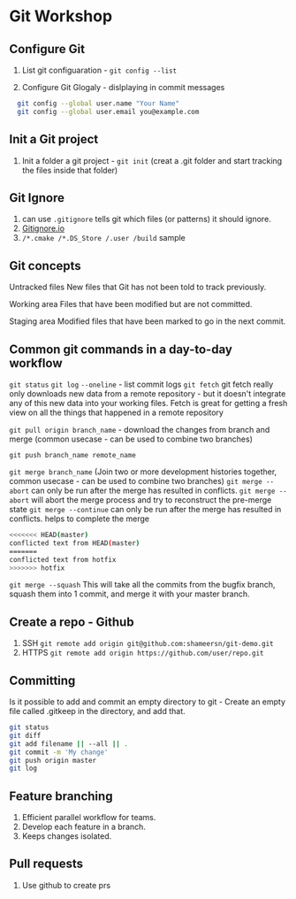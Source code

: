 # Git Workshop

## Configure Git

1. List git configuaration - `git config --list`

2. Configure Git Glogaly - dislplaying in commit messages

```bash
  git config --global user.name "Your Name"
  git config --global user.email you@example.com
```

## Init a Git project

1. Init a folder a git project - `git init` (creat a .git folder and start tracking the files inside that folder)

## Git Ignore

1. can use `.gitignore` tells git which files (or patterns) it should ignore.
2. [Gitignore.io](https://gitignore.io/)
3. `/*.cmake /*.DS_Store /.user /build` sample

## Git concepts

Untracked files
New files that Git has not been told to track previously.

Working area
Files that have been modified but are not committed.

Staging area
Modified files that have been marked to go in the next commit.

## Common git commands in a day-to-day workflow

`git status`
`git log` `--oneline` - list commit logs
`git fetch` git fetch really only downloads new data from a remote repository - but it doesn't integrate any of this new data into your working files. Fetch is great for getting a fresh view on all the things that happened in a remote repository

`git pull origin branch_name` - download the changes from branch and merge (common usecase - can be used to combine two branches)

`git push branch_name remote_name`

`git merge branch_name` (Join two or more development histories together, common usecase - can be used to combine two branches)
`git merge --abort` can only be run after the merge has resulted in conflicts. `git merge --abort` will abort the merge process and try to reconstruct the pre-merge state
`git merge --continue` can only be run after the merge has resulted in conflicts. helps to complete the merge

```bash
<<<<<<< HEAD(master)
conflicted text from HEAD(master)
=======
conflicted text from hotfix
>>>>>>> hotfix
```

`git merge --squash` This will take all the commits from the bugfix branch, squash them into 1 commit, and merge it with your master branch.

## Create a repo - Github

1. SSH `git remote add origin git@github.com:shameersn/git-demo.git`
2. HTTPS `git remote add origin https://github.com/user/repo.git`

## Committing

Is it possible to add and commit an empty directory to git -
Create an empty file called .gitkeep in the directory, and add that.

```bash
git status
git diff
git add filename || --all || .
git commit -m 'My change'
git push origin master
git log
```

## Feature branching

1. Efficient parallel workflow for teams.
2. Develop each feature in a branch.
3. Keeps changes isolated.

## Pull requests

1. Use github to create prs
